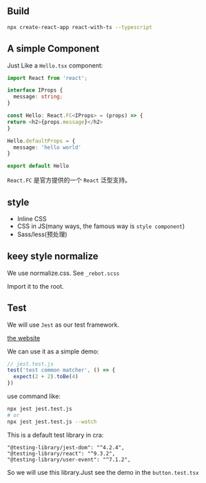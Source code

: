 ## Build

```bash
npx create-react-app react-with-ts --typescript
```

## A simple Component

Just Like a `Hello.tsx` component:

```ts
import React from 'react';

interface IProps {
  message: string;
}

const Hello: React.FC<IProps> = (props) => {
return <h2>{props.message}</h2>
}

Hello.defaultProps = {
  message: 'hello world'
}

export default Hello
```

`React.FC` 是官方提供的一个 `React` 泛型支持。

## style

- Inline CSS
- CSS in JS(many ways, the famous way is `style component`)
- Sass/less(预处理)

## keey style normalize

We use normalize.css. See `_rebot.scss`

Import it to the root.

## Test
We will use `Jest` as our test framework.

[the website](https://jestjs.io/docs/zh-Hans/getting-started.html)

We can use it as a simple demo:

```js
// jest.test.js
test('test common matcher', () => {
  expect(2 + 2).toBe(4)
})
```

use command like:
```bash
npx jest jest.test.js
# or
npx jest jest.test.js --watch
```

This is a default test library in cra:
```
"@testing-library/jest-dom": "^4.2.4",
"@testing-library/react": "^9.3.2",
"@testing-library/user-event": "^7.1.2",
```

So we will use this library.Just see the demo in the `button.test.tsx`